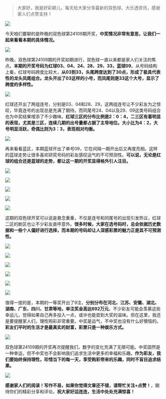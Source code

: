 > 大家好，我是好彩颖儿，每天给大家分享最新的双色球、大乐透资讯，感谢家人们点赞支持！



![](https://cdn.jsdelivr.net/gh/wangwenjie1314/PicCDN/2024-9-20/1726787417500-image.png)


今天咱们要聊的是昨晚的双色球第24109期开奖，**中奖情况非常有意思，让我们一起来看看本期的具体情况。**


![](https://cdn.jsdelivr.net/gh/wangwenjie1314/PicCDN/2024-9-20/1726787597245-image.png)


昨晚，双色球第24109期的开奖如期进行，双色球一直以来都是家人们关注的焦点。**本期的开奖号码为红球03、04、24、28、29、33，蓝球09**。从号码结构上看，红球号码跨度比较大，**从03到33，头尾跨度达到了30点，形成了极具代表性的龙头凤尾组合。龙头开出了03这样的小号，而凤尾则是33这个大号，显示了跨度的多样性。**


![](https://cdn.jsdelivr.net/gh/wangwenjie1314/PicCDN/2024-9-20/1726787623306-image.png)


红球还开出了两组连号，分别是03、04和28、29，这两组连号让不少彩友为之惊叹，毕竟连号的出现总是充满了期待。而同尾号24、04以及29、09这类号码组合也为中奖结果增添了不少趣味。**红球三区的分布比例是2：0：4，二三区有着明显的表现，尤其是三区，连续几期的出号量都占据了主导地位。大小比为4：2，大号明显活跃，奇偶比则为3：3，表现相对均衡。**


![](https://cdn.jsdelivr.net/gh/wangwenjie1314/PicCDN/2024-9-20/1726787642632-image.png)


再来看看蓝区，本期蓝球开出了单号09，它在间隔一期开出后又再度亮相。这样的蓝球走势让很多喜欢研究号码的彩友感叹运气的不可预测性。**可以说，无论是红球的组合还是蓝球的走势，都让这一期的开奖显得格外引人注目。**


![](https://cdn.jsdelivr.net/gh/wangwenjie1314/PicCDN/2024-9-20/1726787659078-image.png)


![](https://cdn.jsdelivr.net/gh/wangwenjie1314/PicCDN/2024-9-20/1726787668549-image.png)


![](https://cdn.jsdelivr.net/gh/wangwenjie1314/PicCDN/2024-9-20/1726787676346-image.png)


![](https://cdn.jsdelivr.net/gh/wangwenjie1314/PicCDN/2024-9-20/1726787682805-image.png)

![](https://cdn.jsdelivr.net/gh/wangwenjie1314/PicCDN/2024-9-20/1726787689320-image.png)


这期的双色球开奖可以说是悬念重重，不仅是连号和同尾号的出现引发热议，红球二区的断区也让不少彩友直呼意外。**很多时候，大家在选号码时，总会依据历史数据和一些个人偏好进行选择，而本期的号码却让人深感彩票的魅力正是其不可预测性。**


![](https://cdn.jsdelivr.net/gh/wangwenjie1314/PicCDN/2024-9-20/1726787710148-image.png)


![](https://cdn.jsdelivr.net/gh/wangwenjie1314/PicCDN/2024-9-20/1726787716990-image.png)


![](https://cdn.jsdelivr.net/gh/wangwenjie1314/PicCDN/2024-9-20/1726787741706-image.png)

![](https://cdn.jsdelivr.net/gh/wangwenjie1314/PicCDN/2024-9-20/1726787725507-image.png)


![](https://cdn.jsdelivr.net/gh/wangwenjie1314/PicCDN/2024-9-20/1726787750249-image.png)


![](https://cdn.jsdelivr.net/gh/wangwenjie1314/PicCDN/2024-9-20/1726787759302-image.png)

值得一提的是，本期的一等奖开出了9注，**分别分布在河北、江苏、安徽、湖北、湖南、广东、四川、甘肃等地，单注奖金高达692万元**。不少彩友可能会羡慕这些幸运儿，觉得如果自己再多投入一点，或许也能尝到大奖的滋味。但在这里，我还是要提醒家人们，理性购彩非常重要。中奖是运气，不中奖也没有什么好懊恼的。**彩友们平时的生活才是最真实的财富，彩票只是一种娱乐方式。**


![](https://cdn.jsdelivr.net/gh/wangwenjie1314/PicCDN/2024-9-20/1726787797367-image.png)


双色球第24109期的开奖再次提醒我们，数字的变化充满了无限可能。中奖固然是一种幸运，但不中奖也不会影响我们追求生活中更多的幸福和乐趣。**作为彩友，我们要始终保持理性，珍惜当下的每一天，享受购彩带来的乐趣，同时不盲目追求结果。**


![](https://cdn.jsdelivr.net/gh/wangwenjie1314/PicCDN/2024-9-20/1726787839002-image.png)


**感谢家人们的阅读！写作不易，如果你觉得文章还不错，请帮忙关注+点赞！**，期待你们的精彩分享和评论。**祝大家好运连连，生活中处处充满惊喜！**